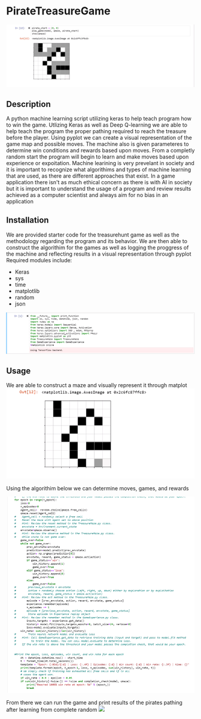 # PirateTreasureGame

![](result.png)


## Description

A python machine learning script utilizing keras to help teach program how to win the game. Utlizing Keras as well as Deep Q-learning we are able to help teach the program the proper pathing required to reach the treasure before the player. Using pyplot we can create a visual representation of the game map and possible moves. The machine also is given parameteres to determine win conditions and rewards based upon moves. From a completly random start the program will begin to learn and make moves based upon experience or expoitation. Machine learining is very prevelant in society and it is important to recognize what algorithims and types of machine learning that are used, as there are different approaches that exist. In a game application there isn't as much ethical concern as there is with AI in society but it is important to understand the usage of a program and review results achieved as a computer scientist and always aim for no bias in an application

## Installation
We are provided starter code for the treasurehunt game as well as the methodology regarding the program and its behavior. We are then able to construct the algorithim for the games as well as logging the proggress of the machine and reflecting results in a visual representation through pyplot
Required modules include:
* Keras
* sys
* time
* matplotlib
* random
* json
  
![](imports.png)


## Usage

We are able to construct a maze and visually represent it through matplot
![](maze.png)

Using the algorithim below we can determine moves, games, and rewards

![](algo.png)

From there we can run the game and print results of the pirates pathing after learning from complete random 
![](results.png)
